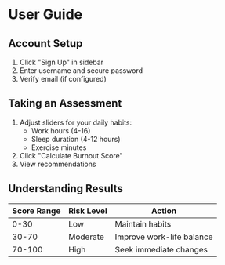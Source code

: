 # User Guide

## Account Setup
1. Click "Sign Up" in sidebar
2. Enter username and secure password
3. Verify email (if configured)

## Taking an Assessment
1. Adjust sliders for your daily habits:
   - Work hours (4-16)
   - Sleep duration (4-12 hours)
   - Exercise minutes
2. Click "Calculate Burnout Score"
3. View recommendations

## Understanding Results
| Score Range | Risk Level | Action |
|-------------|------------|--------|
| 0-30        | Low        | Maintain habits |
| 30-70       | Moderate   | Improve work-life balance |
| 70-100      | High       | Seek immediate changes |